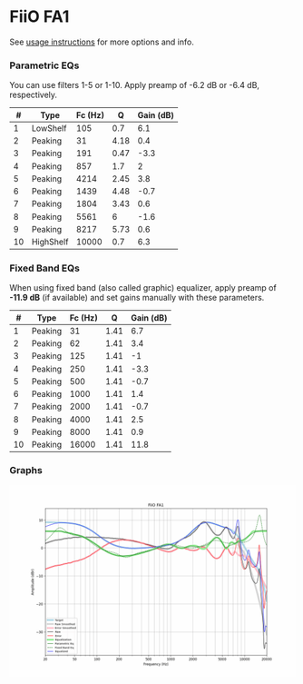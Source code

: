 # FiiO FA1
See [usage instructions](https://github.com/jaakkopasanen/AutoEq#usage) for more options and info.

### Parametric EQs
You can use filters 1-5 or 1-10. Apply preamp of -6.2 dB or -6.4 dB, respectively.

|   # | Type      |   Fc (Hz) |    Q |   Gain (dB) |
|-----|-----------|-----------|------|-------------|
|   1 | LowShelf  |       105 | 0.7  |         6.1 |
|   2 | Peaking   |        31 | 4.18 |         0.4 |
|   3 | Peaking   |       191 | 0.47 |        -3.3 |
|   4 | Peaking   |       857 | 1.7  |         2   |
|   5 | Peaking   |      4214 | 2.45 |         3.8 |
|   6 | Peaking   |      1439 | 4.48 |        -0.7 |
|   7 | Peaking   |      1804 | 3.43 |         0.6 |
|   8 | Peaking   |      5561 | 6    |        -1.6 |
|   9 | Peaking   |      8217 | 5.73 |         0.6 |
|  10 | HighShelf |     10000 | 0.7  |         6.3 |

### Fixed Band EQs
When using fixed band (also called graphic) equalizer, apply preamp of **-11.9 dB** (if available) and set gains manually with these parameters.

|   # | Type    |   Fc (Hz) |    Q |   Gain (dB) |
|-----|---------|-----------|------|-------------|
|   1 | Peaking |        31 | 1.41 |         6.7 |
|   2 | Peaking |        62 | 1.41 |         3.4 |
|   3 | Peaking |       125 | 1.41 |        -1   |
|   4 | Peaking |       250 | 1.41 |        -3.3 |
|   5 | Peaking |       500 | 1.41 |        -0.7 |
|   6 | Peaking |      1000 | 1.41 |         1.4 |
|   7 | Peaking |      2000 | 1.41 |        -0.7 |
|   8 | Peaking |      4000 | 1.41 |         2.5 |
|   9 | Peaking |      8000 | 1.41 |         0.9 |
|  10 | Peaking |     16000 | 1.41 |        11.8 |

### Graphs
![](./FiiO%20FA1.png)

